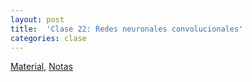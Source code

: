 ```yaml
---
layout: post
title:  'Clase 22: Redes neuronales convolucionales'
categories: clase
---
```


[Material](https://www.dropbox.com/s/0ulbt6af8tre8ii/clase_22.zip?dl=1), [Notas](https://www.dropbox.com/s/vw1caai5im766n9/Notas_AE_22.pdf?dl=1)